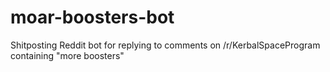# moar-boosters-bot
Shitposting Reddit bot for replying to comments on /r/KerbalSpaceProgram containing "more boosters"
